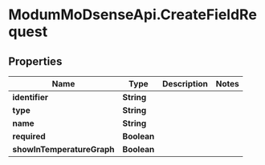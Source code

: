 # ModumMoDsenseApi.CreateFieldRequest

## Properties

Name | Type | Description | Notes
------------ | ------------- | ------------- | -------------
**identifier** | **String** |  | 
**type** | **String** |  | 
**name** | **String** |  | 
**required** | **Boolean** |  | 
**showInTemperatureGraph** | **Boolean** |  | 


